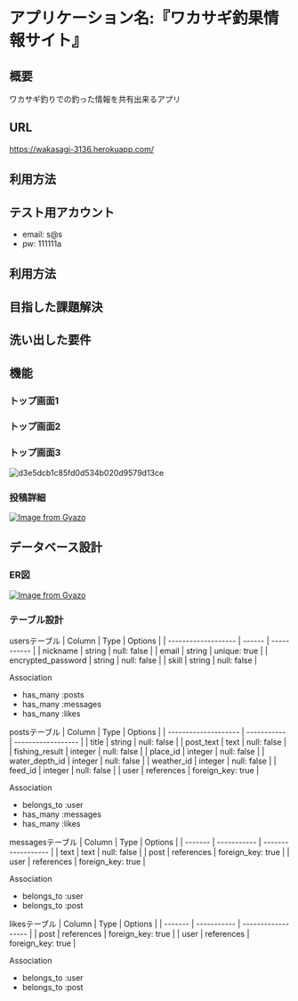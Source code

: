 # アプリケーション名:『ワカサギ釣果情報サイト』


## 概要
ワカサギ釣りでの釣った情報を共有出来るアプリ

## URL
https://wakasagi-3136.herokuapp.com/

## 利用方法

## テスト用アカウント
* email: s@s
* pw: 111111a

## 利用方法

## 目指した課題解決

## 洗い出した要件

## 機能




### トップ画面1


### トップ画面2

### トップ画面3
![d3e5dcb1c85fd0d534b020d9579d13ce](https://user-images.githubusercontent.com/76427150/108166185-2b634c80-7137-11eb-85b9-0739a71d455f.gif)

### 投稿詳細
[![Image from Gyazo](https://i.gyazo.com/a1a22fc8b5b1eef36b57c1c43060eb82.gif)](https://gyazo.com/a1a22fc8b5b1eef36b57c1c43060eb82)
## データベース設計

### ER図
[![Image from Gyazo](https://i.gyazo.com/2f2396d8a90d58d9ab06fd6edf5df865.png)](https://gyazo.com/2f2396d8a90d58d9ab06fd6edf5df865)

### テーブル設計
usersテーブル
| Column              | Type    | Options      |
| ------------------- | ------  | -----------  |
| nickname            | string  | null: false  |
| email               | string  | unique: true |
| encrypted_password  | string  | null: false  |
| skill               | string  | null: false  |

Association
- has_many :posts
- has_many :messages
- has_many :likes


postsテーブル
| Column               | Type        | Options            |
| -------------------- | ----------- | ------------------ |
| title                | string      | null: false        |
| post_text            | text        | null: false        |
| fishing_result       | integer     | null: false        |
| place_id             | integer     | null: false        |
| water_depth_id       | integer     | null: false        |
| weather_id           | integer     | null: false        |
| feed_id              | integer     | null: false        |
| user                 | references  | foreign_key: true  |

Association
- belongs_to :user
- has_many :messages
- has_many :likes



messagesテーブル
| Column  | Type        | Options            |
| ------- | ----------- | ------------------ |
| text    | text        | null: false        |
| post    | references  | foreign_key: true  |
| user    | references  | foreign_key: true  |

Association
- belongs_to :user
- belongs_to :post



likesテーブル
| Column  | Type        | Options            |
| ------- | ----------- | ------------------ |
| post    | references  | foreign_key: true  |
| user    | references  | foreign_key: true  |

Association
- belongs_to :user
- belongs_to :post


